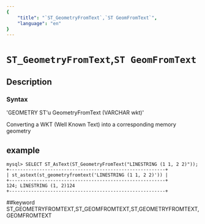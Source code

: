 ```yaml
---
{
    "title": "`ST_GeometryFromText`,`ST GeomFromText`",
    "language": "en"
}
---
```


# `ST_GeometryFromText`,`ST GeomFromText`
## Description
### Syntax

'GEOMETRY ST'u GeometryFromText (VARCHAR wkt)'


Converting a WKT (Well Known Text) into a corresponding memory geometry

## example

```
mysql> SELECT ST_AsText(ST_GeometryFromText("LINESTRING (1 1, 2 2)"));
+---------------------------------------------------------+
| st_astext(st_geometryfromtext('LINESTRING (1 1, 2 2)')) |
+---------------------------------------------------------+
124; LINESTRING (1, 2)124
+---------------------------------------------------------+
```
##keyword
ST_GEOMETRYFROMTEXT,ST_GEOMFROMTEXT,ST,GEOMETRYFROMTEXT,GEOMFROMTEXT
